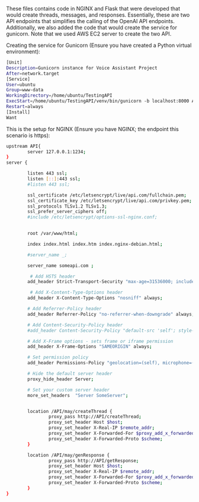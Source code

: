 These files contains code in NGINX and Flask that were developed that would create threads, messages, and responses. Essentially, these are two API endpoints that 
simplifies the calling of the OpenAI API endpoints. Additionally, we also added the code that would create the service for gunicorn. 
Note that we used AWS EC2 server to create the two API. 

Creating the service for Gunicorn (Ensure you have created a Python virtual environment):
```bash
[Unit]
Description=Gunicorn instance for Voice Assistant Project
After=network.target
[Service]
User=ubuntu
Group=www-data
WorkingDirectory=/home/ubuntu/TestingAPI
ExecStart=/home/ubuntu/TestingAPI/venv/bin/gunicorn -b localhost:8000 API:API
Restart=always
[Install]
Want
```

This is the setup for NGINX (Ensure you have NGINX; the endpoint this scenario is https):
```bash
upstream API{
        server 127.0.0.1:1234;
}
server {

        listen 443 ssl;
        listen [::]:443 ssl;
        #listen 443 ssl;

        ssl_certificate /etc/letsencrypt/live/api.com/fullchain.pem;
        ssl_certificate_key /etc/letsencrypt/live/api.com/privkey.pem;
        ssl_protocols TLSv1.2 TLSv1.3;
        ssl_prefer_server_ciphers off;
        #include /etc/letsencrypt/options-ssl-nginx.conf;
    

        root /var/www/html;

        index index.html index.htm index.nginx-debian.html;

        #server_name _;

        server_name someapi.com ;

         # Add HSTS header
        add_header Strict-Transport-Security "max-age=31536000; includeSubDomains" always;

         # Add X-Content-Type-Options header
        add_header X-Content-Type-Options "nosniff" always;

        # Add Referrer-Policy header
        add_header Referrer-Policy "no-referrer-when-downgrade" always;

        # Add Content-Security-Policy header
        #add_header Content-Security-Policy "default-src 'self'; style-src 'self' 'nonce-{nonce}'; script-src 'self' 'nonce-{nonce}'; object-src 'none'; base-uri 'none';" always;

        # Add X-Frame options - sets frame or iframe permission
        add_header X-Frame-Options "SAMEORIGIN" always;

        # Set permission policy
        add_header Permissions-Policy "geolocation=(self), microphone=(), camera=()" always;

        # Hide the default server header
        proxy_hide_header Server;

        # Set your custom server header
        more_set_headers  "Server SomeServer";


        location /API/may/createThread {
                proxy_pass http://API/createThread;
                proxy_set_header Host $host;
                proxy_set_header X-Real-IP $remote_addr;
                proxy_set_header X-Forwarded-For $proxy_add_x_forwarded_for;
                proxy_set_header X-Forwarded-Proto $scheme;
        }

        location /API/may/genResponse {
                proxy_pass http://API/getResponse;
                proxy_set_header Host $host;
                proxy_set_header X-Real-IP $remote_addr;
                proxy_set_header X-Forwarded-For $proxy_add_x_forwarded_for;
                proxy_set_header X-Forwarded-Proto $scheme;
        }
}
```
```
